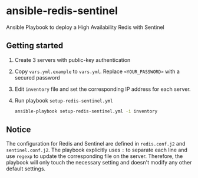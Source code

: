# ansible-redis-sentinel

Ansible Playbook to deploy a High Availability Redis with Sentinel

## Getting started

1. Create 3 servers with public-key authentication
2. Copy `vars.yml.example` to `vars.yml`. Replace `<YOUR_PASSWORD>` with a secured password
3. Edit `inventory` file and set the corresponding IP address for each server.
4. Run playbook `setup-redis-sentinel.yml`

    ```bash
    ansible-playbook setup-redis-sentinel.yml -i inventory
    ```

## Notice

The configuration for Redis and Sentinel are defined in `redis.conf.j2` and `sentinel.conf.j2`. The playbook explicitly uses `:` to separate each line and use `regexp` to update the corresponding file on the server. Therefore, the playbook will only touch the necessary setting and doesn't modify any other default settings.

